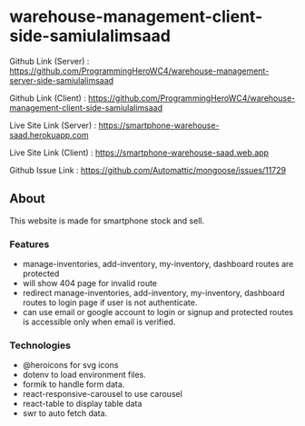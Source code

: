 # warehouse-management-client-side-samiulalimsaad

Github Link (Server) : <https://github.com/ProgrammingHeroWC4/warehouse-management-server-side-samiulalimsaad>

Github Link (Client) : <https://github.com/ProgrammingHeroWC4/warehouse-management-client-side-samiulalimsaad>

Live Site Link (Server) : <https://smartphone-warehouse-saad.herokuapp.com>

Live Site Link (Client) : <https://smartphone-warehouse-saad.web.app>

Github Issue Link : <https://github.com/Automattic/mongoose/issues/11729>

## About

This website is made for smartphone stock and sell.

### Features

-   manage-inventories, add-inventory, my-inventory, dashboard routes are protected
-   will show 404 page for invalid route
-   redirect manage-inventories, add-inventory, my-inventory, dashboard routes to login page if user is not authenticate.
-   can use email or google account to login or signup and protected routes is accessible only when email is verified.

### Technologies

-   @heroicons for svg icons
-   dotenv to load environment files.
-   formik to handle form data.
-   react-responsive-carousel to use carousel
-   react-table to display table data
-   swr to auto fetch data.
